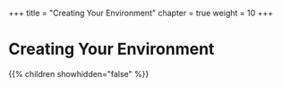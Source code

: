 +++
title = "Creating Your Environment"
chapter = true
weight = 10
+++

# Creating Your Environment

{{% children showhidden="false" %}}
